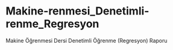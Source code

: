 # Makine-renmesi_Denetimli-renme_Regresyon
Makine Öğrenmesi Dersi Denetimli Öğrenme (Regresyon) Raporu
